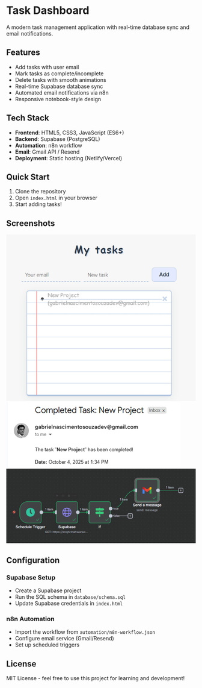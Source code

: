 # Task Dashboard

A modern task management application with real-time database sync and email notifications.

## Features

- Add tasks with user email
- Mark tasks as complete/incomplete  
- Delete tasks with smooth animations
- Real-time Supabase database sync
- Automated email notifications via n8n
- Responsive notebook-style design

## Tech Stack

- **Frontend**: HTML5, CSS3, JavaScript (ES6+)
- **Backend**: Supabase (PostgreSQL)
- **Automation**: n8n workflow
- **Email**: Gmail API / Resend
- **Deployment**: Static hosting (Netlify/Vercel)

## Quick Start

1. Clone the repository
2. Open `index.html` in your browser
3. Start adding tasks!

## Screenshots

![Dashboard](screenshots/html.png)
![Email Notification](screenshots/email.png)
![n8n Workflow](screenshots/ne8on.png)

## Configuration

### Supabase Setup
- Create a Supabase project
- Run the SQL schema in `database/schema.sql`
- Update Supabase credentials in `index.html`

### n8n Automation
- Import the workflow from `automation/n8n-workflow.json`
- Configure email service (Gmail/Resend)
- Set up scheduled triggers

## License

MIT License - feel free to use this project for learning and development!
